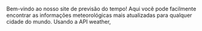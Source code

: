 Bem-vindo ao nosso site de previsão do tempo! Aqui você pode facilmente encontrar as informações meteorológicas mais atualizadas para qualquer cidade do mundo. Usando a API weather, 

